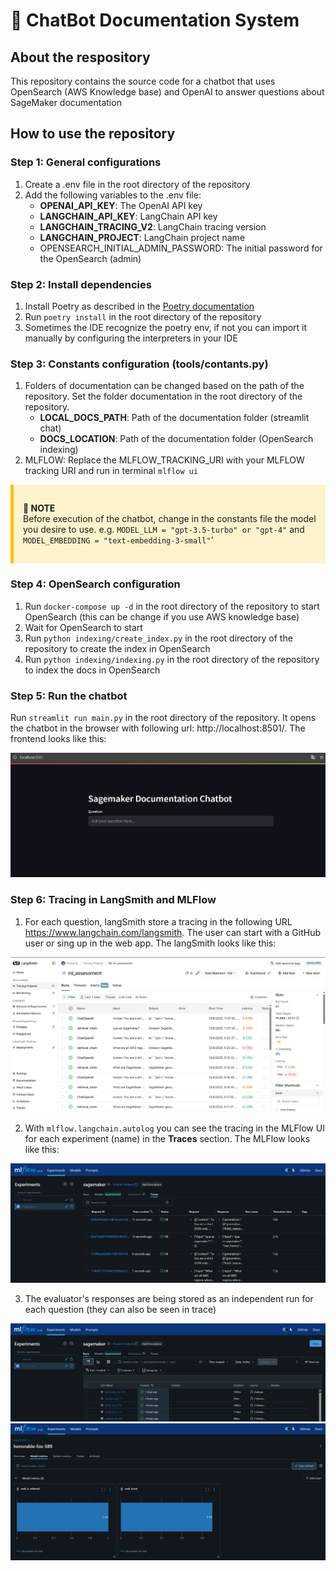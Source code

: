 # 🧠 ChatBot Documentation System

## About the respository
This repository contains the source code for a chatbot that uses OpenSearch (AWS Knowledge base) and OpenAI to answer questions about SageMaker documentation

## How to use the repository
### Step 1: General configurations
1. Create a .env file in the root directory of the repository
2. Add the following variables to the .env file:
    - **OPENAI_API_KEY**: The OpenAI API key
    - **LANGCHAIN_API_KEY**: LangChain API key
    - **LANGCHAIN_TRACING_V2**: LangChain tracing version
    - **LANGCHAIN_PROJECT**: LangChain project name
    - OPENSEARCH_INITIAL_ADMIN_PASSWORD: The initial password for the OpenSearch (admin)

### Step 2: Install dependencies
1. Install Poetry as described in the [Poetry documentation](https://python-poetry.org/docs/)
2. Run `poetry install` in the root directory of the repository
3. Sometimes the IDE recognize the poetry env, if not you can import it manually by configuring the interpreters in your IDE

### Step 3: Constants configuration (tools/contants.py)
1. Folders of documentation can be changed based on the path of the repository. Set the folder documentation in the root directory of the repository.
    * **LOCAL_DOCS_PATH**: Path of the documentation folder (streamlit chat)
    * **DOCS_LOCATION**: Path of the documentation folder (OpenSearch indexing)
2. MLFLOW: Replace the MLFLOW_TRACKING_URI with your MLFLOW tracking URI and run in terminal `mlflow ui`

<div style="background-color: #fff3cd; padding: 15px; border-left: 5px solid #ffc107; margin: 10px 0;">

**🚨 NOTE**  
Before execution of the chatbot, change in the constants file the model you desire to use. e.g.
`MODEL_LLM = "gpt-3.5-turbo" or "gpt-4"` and `MODEL_EMBEDDING = "text-embedding-3-small"`'

</div>

### Step 4: OpenSearch configuration
1. Run `docker-compose up -d` in the root directory of the repository to start OpenSearch (this can be change if you use AWS knowledge base)
2. Wait for OpenSearch to start
3. Run `python indexing/create_index.py` in the root directory of the repository to create the index in OpenSearch
4. Run `python indexing/indexing.py` in the root directory of the repository to index the docs in OpenSearch

### Step 5: Run the chatbot
Run `streamlit run main.py` in the root directory of the repository. It opens the chatbot in the browser with following url: http://localhost:8501/. The frontend looks like this:

<div style="text-align: center;">
  <img src="static/streamlit_viz.png" alt="SageMakerDocChatBot" />
</div>

### Step 6: Tracing in LangSmith and MLFlow
1. For each question, langSmith store a tracing in the following URL https://www.langchain.com/langsmith. The user can start with a GitHub user or sing up in the web app. The langSmith looks like this:
<div style="text-align: center;">
  <img src="static/langsmith_tracing.png" alt="SageMakerDocChatBot" />
</div>

2. With `mlflow.langchain.autolog` you can see the tracing in the MLFlow UI for each experiment (name) in the **Traces** section. The MLFlow looks like this:
<div style="text-align: center;">
  <img src="static/mlflow_tracing.png" alt="SageMakerDocChatBot" />
</div>

3. The evaluator's responses are being stored as an independent run for each question (they can also be seen in trace)
<div style="text-align: center;">
  <img src="static/mlflow_experiment_tracing.png" alt="SageMakerDocChatBot" />
</div>

<div style="text-align: center;">
  <img src="static/mlflow_experiment_score.png" alt="SageMakerDocChatBot" />
</div>
